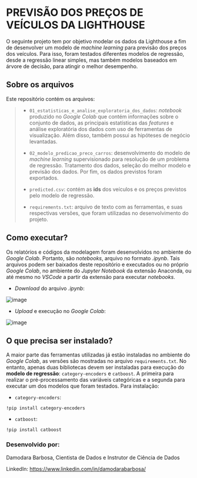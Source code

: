# PREVISÃO DOS PREÇOS DE VEÍCULOS DA LIGHTHOUSE

O seguinte projeto tem por objetivo modelar os dados da Lighthouse a fim de desenvolver um modelo de *machine learning* para previsão dos preços dos veículos.
Para isso, foram testados diferentes modelos de regressão, desde a regressão linear simples, mas também modelos baseados em árvore de decisão, para atingir o melhor
desempenho.

## Sobre os arquivos

Este repositório contém os arquivos:

> * `01_estatisticas_e_analise_exploratoria_dos_dados`:  *notebook* produzido no *Google Colab* que contém informações sobre o conjunto de dados, as principais estatísticas
das *features* e análise exploratória dos dados com uso de ferramentas de visualização. Além disso, também possui as hipóteses de negócio levantadas.
>
> * `02_modelo_predicao_preco_carros`: desenvolvimento do modelo de *machine learning* supervisionado para resolução de um problema de regressão. Tratamento dos dados,
> seleção do melhor modelo e previsão dos dados. Por fim, os dados previstos foram exportados.
>
> * `predicted.csv`: contém as **ids** dos veículos e os preços previstos pelo modelo de regressão.
>
> * `requirements.txt`: arquivo de texto com as ferramentas, e suas respectivas versões, que foram utilizadas no desenvolvimento do projeto.

## Como executar?

Os relatórios e códigos da modelagem foram desenvolvidos no ambiente do *Google Colab*. Portanto, são *notebooks*, arquivo no formato *.ipynb*. Tais arquivos podem ser
baixados deste repositório e executados ou no próprio *Google Colab*, no ambiente do *Jupyter Notebook* da extensão Anaconda, ou até mesmo no *VSCode* a partir da extensão
para executar *notebooks*.

* *Download* do arquivo *.ipynb*:
  
![image](https://github.com/DamodaraBarbosa/LH_CD_DAMODARA/assets/107199898/9791af44-0068-4ed9-a549-d016986f2212)

* *Upload* e execução no *Google Colab*:

![image](https://github.com/DamodaraBarbosa/LH_CD_DAMODARA/assets/107199898/d1c50b19-c798-41e4-afee-4c94d4abdbfa)

## O que precisa ser instalado?

A maior parte das ferramentas utilizadas já estão instaladas no ambiente do *Google Colab*, as versões são mostradas no arquivo `requirements.txt`. No entanto, apenas
duas bibliotecas devem ser instaladas para execução do **modelo de regressão**: `category-encoders` e `catboost`. A primeira para realizar o pré-processamento
das variáveis categóricas e a segunda para executar um dos modelos que foram testados. Para instalação:

* `category-encoders`:
  
```
!pip install category-encoders
```

* `catboost`:
  
```
!pip install catboost
```

### Desenvolvido por:

Damodara Barbosa, Cientista de Dados e Instrutor de Ciência de Dados

LinkedIn: https://www.linkedin.com/in/damodarabarbosa/
